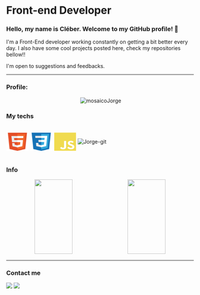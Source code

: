 ﻿

 # Front-end Developer

 ### Hello, my name is Cléber. Welcome to my GitHub profile! 👋

I'm a Front-End developer working constantly on getting a bit better every day. I also have some cool projects posted here, check my repositories bellow!! 

I'm open to suggestions and feedbacks.

---

### Profile:

<div align="center">&nbsp;<img align="center" height="250px" src="https://streak-stats.demolab.com?user=Cleber-severo&theme=radical&border_radius=5&locale=pt-br" alt="mosaicoJorge" /></div>



### My techs
 <div style="display: inline_block"><br>
  <img align="center" alt="Jorge-HTML" height="50" width="60" src="https://raw.githubusercontent.com/devicons/devicon/master/icons/html5/html5-original.svg">
  <img align="center" alt="Jorge-CSS" height="50" width="60" src="https://raw.githubusercontent.com/devicons/devicon/master/icons/css3/css3-original.svg">
  <img align="center" alt="Jorge-Js" height="50" width="60" src="https://raw.githubusercontent.com/devicons/devicon/master/icons/javascript/javascript-plain.svg">
 <img align="center" alt="Jorge-git" height="50" width="60" src="https://cdn.jsdelivr.net/gh/devicons/devicon/icons/git/git-original.svg">
</div>

<br>


### Info
<div align="center">
  <img src="https://github-readme-stats.vercel.app/api?username=Cleber-severo&show_icons=true&theme=radical&include_all_commits=true&count_private=true" height=200 width=45% style="margin-right: 20px"  />
  <img src="https://github-readme-stats.vercel.app/api/top-langs/?username=Cleber-severo&theme=radical&layout=compact" height=200 width=45% />
</div>

---

### Contact me 
<a href="mailto:clebersevero1998@gmail.com"><img src="https://img.shields.io/badge/Gmail-D14836?style=for-the-badge&logo=gmail&logoColor=white" target="_blank"></a> <a href="https://www.linkedin.com/in/cleber-severo/" target="_blank"><img src="https://img.shields.io/badge/-LinkedIn-%230077B5?style=for-the-badge&logo=linkedin&logoColor=white" target="_blank"></a>


